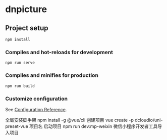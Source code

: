 # dnpicture

## Project setup
```
npm install
```

### Compiles and hot-reloads for development
```
npm run serve
```

### Compiles and minifies for production
```
npm run build
```

### Customize configuration
See [Configuration Reference](https://cli.vuejs.org/config/).

全局安装脚手架
npm install -g @vue/cli
创建项目
vue create -p dcloudio/uni-preset-vue 项目名
启动项目
npm run dev:mp-weixin
微信小程序开发者工具导入项目

